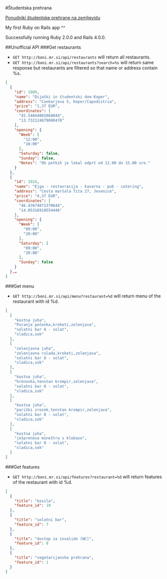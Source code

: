 #Študentska prehrana

[Ponudniki študentske prehrane na zemljevidu](http://boni.mr.si/)

My first Ruby on Rails app ^^

Successfully running Ruby 2.0.0 and Rails 4.0.0.

##Unofficial API
###Get restaurants

* `GET http://boni.mr.si/api/restaurants` will return all restaurants.
* `GET http://boni.mr.si/api/restaurants?search=%s` will return same response but restaurants are filtered so that name or address contain %s.

```json
[
  {
    "id": 1909,
    "name": "Dijaški in študentski dom Koper",
    "address": "Cankarjeva 5, Koper/Capodistria",
    "price": "1,37 EUR",
    "coordinates": [
      "45.54844801068044",
      "13.732124879080478"
    ],
    "opening": {
      "Week": [
        "12:00",
        "16:00"
      ],
      "Saturday": false,
      "Sunday": false,
      "Notes": "Ob petkih je lokal odprt od 12.00 do 15.00 ure."
    }
  },
  {
    "id": 1924,
    "name": "Ejga - restavracija - kavarna - pub - catering",
    "address": "Cesta maršala Tita 27, Jesenice",
    "price": "4,37 EUR",
    "coordinates": [
      "46.43674871370644",
      "14.05316910554446"
    ],
    "opening": {
      "Week": [
        "09:00",
        "20:00"
      ],
      "Saturday": [
        "09:00",
        "20:00"
      ],
      "Sunday": false
    }
  },…
]
```

###Get menu

* `GET http://boni.mr.si/api/menu?restaurant=%d` will return menu of the restaurant with id %d.

```json
[
  [
    "kostna juha",
    "Puranja pečenka,kroketi,zelenjava",
    "solatni bar 8 - solat",
    "sladica,sok"
  ],
  [
    "zelenjavna juha",
    "zelenjavna rulada,kroketi,zelenjava",
    "solatni bar 8 - solat",
    "sladica,sok"
  ],
  [
    "kostna juha",
    "hrenovka,tenstan krompir,zelenjava",
    "solatni bar 8 - solat",
    "sladica,sok"
  ],
  [
    "kostna juha",
    "pariški zrezek,tenstan krompir,zelenjava",
    "solatni bar 8 - solat",
    "sladica,sok"
  ],
  [
    "kostna juha",
    "ješprenova mineštra s klobaso",
    "solatni bar 8 - solat",
    "sladica,sok"
  ]
]
```

###Get features

* `GET http://boni.mr.si/api/features?restaurant=%d` will return features of the restaurant with id %d.

```json
[
  {
    "title": "kosila",
    "feature_id": 10
  },
  {
    "title": "solatni bar",
    "feature_id": 7
  },
  {
    "title": "dostop za invalide (WC)",
    "feature_id": 8
  },
  {
    "title": "vegetarijanska prehrana",
    "feature_id": 1
  }
]
```
